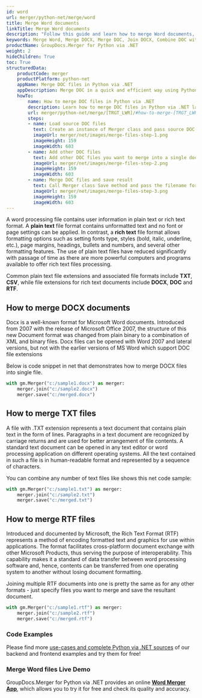 ```yaml
---
id: word
url: merger/python-net/merge/word
title: Merge Word documents
linkTitle: Merge Word documents
description: "Follow this guide and learn how to merge Word documents, combine several DOCX or DOC files into one using GroupDocs.Merger for Python via .NET."
keywords: Merge Word, Merge DOCX, Merge DOC, Join DOCX, Combine DOC with GroupDocs.Merger for Python via .NET
productName: GroupDocs.Merger for Python via .NET
weight: 2
hideChildren: True
toc: True
structuredData:
    productCode: merger
    productPlatform: python-net
    appName: Merge DOC files in Python via .NET
    appDescription: Merge DOC in a quick and efficient way using Python via .NET language and GroupDocs.Merger for .NET API, without the use of any third-party software like Microsoft or Open Office.
    howTo:
        name: How to merge DOC files in Python via .NET 
        description: Learn how to merge DOC files in Python via .NET language and GroupDocs.Merger for .NET API, without the use of any third-party software like Microsoft or Open Office.
        url: merger/python-net/merge/[TRGT_LWR]/#how-to-merge-[TRGT_LWR]-files-in-net
        steps:
        - name: Load source DOC files 
          text: Create an instance of Merger class and pass source DOC file path as a constructor parameter. You may specify absolute or relative file path as per your requirements. 
          imageUrl: merger/net/images/merge-files-step-1.png
          imageHeight: 159
          imageWidth: 603
        - name: Add other DOC files
          text: Add other DOC files you want to merge into a single document with Join method of Merger class.
          imageUrl: merger/net/images/merge-files-step-2.png
          imageHeight: 159
          imageWidth: 603
        - name: Merge DOC files and save result 
          text: Call Merger class Save method and pass the filename for the resultant DOC file as parameter.
          imageUrl: merger/net/images/merge-files-step-3.png
          imageHeight: 159
          imageWidth: 603
---
```


A word processing file contains user information in plain text or rich text format. A **plain text** file format contains unformatted text and no font or page settings can be applied. In contrast, a **rich text** file format allows formatting options such as setting fonts type, styles (bold, italic, underline, etc.), page margins, headings, bullets and numbers, and several other formatting features. The use of plain text files have reduced significantly with passage of time as there are more powerful computers and programs available to offer rich text files processing.

Common plain text file extensions and associated file formats include **TXT**, **CSV**, while file extensions for rich text documents include **DOCX**, **DOC** and **RTF**.
  
## How to merge DOCX documents

Docx is a well-known format for Microsoft Word documents. Introduced from 2007 with the release of Microsoft Office 2007, the structure of this new Document format was changed from plain binary to a combination of XML and binary files. Docx files can be opened with Word 2007 and lateral versions, but not with the earlier versions of MS Word which support DOC file extensions

Below is code snippet in net that demonstrates how to merge DOCX files into single file.

```python
with gm.Merger("c:/sample1.docx") as merger:
    merger.join("c:/sample2.docx")
    merger.save("c:/merged.docx")
```

## How to merge TXT files

A file with .TXT extension represents a text document that contains plain text in the form of lines. Paragraphs in a text document are recognized by carriage returns and are used for better arrangement of file contents. A standard text document can be opened in any text editor or word processing application on different operating systems. All the text contained in such a file is in human-readable format and represented by a sequence of characters.

You can combine any number of text files like shows this net code sample:

```python
with gm.Merger("c:/sample1.txt") as merger:
    merger.join("c:/sample2.txt")
    merger.save("c:/merged.txt")
```

## How to merge RTF files

Introduced and documented by Microsoft, the Rich Text Format (RTF) represents a method of encoding formatted text and graphics for use within applications. The format facilitates cross-platform document exchange with other Microsoft Products, thus serving the purpose of interoperability. This capability makes it a standard of data transfer between word processing software and, hence, contents can be transferred from one operating system to another without losing document formatting.

Joining multiple RTF documents into one is pretty the same as for any other formats - just specify files you want to merge and save the resultant document.

```python
with gm.Merger("c:/sample1.rtf") as merger:
    merger.join("c:/sample2.rtf")
    merger.save("c:/merged.rtf")
```

### Code Examples

Please find more [use-cases and complete Python via .NET sources](https://docs.groupdocs.com/merger/python-net/showcases/) of our backend and frontend examples and try them for free!

### Merge Word files Live Demo

GroupDocs.Merger for Python via .NET provides an online [**Word Merger App**](https://products.groupdocs.app/merger/word), which allows you to try it for free and check its quality and accuracy.